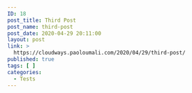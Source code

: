 ```yaml
---
ID: 18
post_title: Third Post
post_name: third-post
post_date: 2020-04-29 20:11:00
layout: post
link: >
  https://cloudways.paoloumali.com/2020/04/29/third-post/
published: true
tags: [ ]
categories:
  - Tests
---
```

